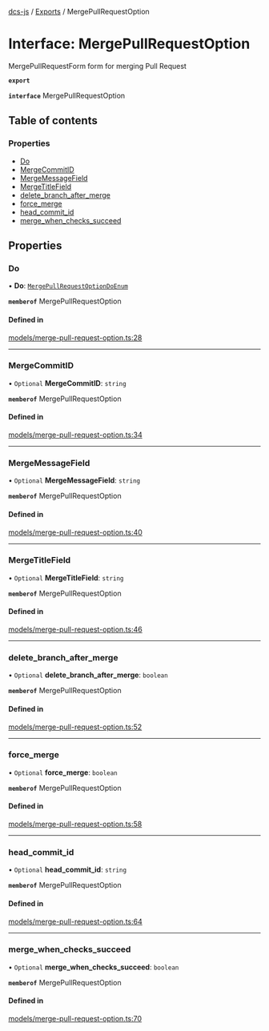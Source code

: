 [dcs-js](../README.md) / [Exports](../modules.md) / MergePullRequestOption

# Interface: MergePullRequestOption

MergePullRequestForm form for merging Pull Request

**`export`**

**`interface`** MergePullRequestOption

## Table of contents

### Properties

- [Do](MergePullRequestOption.md#do)
- [MergeCommitID](MergePullRequestOption.md#mergecommitid)
- [MergeMessageField](MergePullRequestOption.md#mergemessagefield)
- [MergeTitleField](MergePullRequestOption.md#mergetitlefield)
- [delete\_branch\_after\_merge](MergePullRequestOption.md#delete_branch_after_merge)
- [force\_merge](MergePullRequestOption.md#force_merge)
- [head\_commit\_id](MergePullRequestOption.md#head_commit_id)
- [merge\_when\_checks\_succeed](MergePullRequestOption.md#merge_when_checks_succeed)

## Properties

### <a id="do" name="do"></a> Do

• **Do**: [`MergePullRequestOptionDoEnum`](../modules.md#mergepullrequestoptiondoenum-1)

**`memberof`** MergePullRequestOption

#### Defined in

[models/merge-pull-request-option.ts:28](https://github.com/unfoldingWord/dcs-js/blob/42a7ab5/models/merge-pull-request-option.ts#L28)

___

### <a id="mergecommitid" name="mergecommitid"></a> MergeCommitID

• `Optional` **MergeCommitID**: `string`

**`memberof`** MergePullRequestOption

#### Defined in

[models/merge-pull-request-option.ts:34](https://github.com/unfoldingWord/dcs-js/blob/42a7ab5/models/merge-pull-request-option.ts#L34)

___

### <a id="mergemessagefield" name="mergemessagefield"></a> MergeMessageField

• `Optional` **MergeMessageField**: `string`

**`memberof`** MergePullRequestOption

#### Defined in

[models/merge-pull-request-option.ts:40](https://github.com/unfoldingWord/dcs-js/blob/42a7ab5/models/merge-pull-request-option.ts#L40)

___

### <a id="mergetitlefield" name="mergetitlefield"></a> MergeTitleField

• `Optional` **MergeTitleField**: `string`

**`memberof`** MergePullRequestOption

#### Defined in

[models/merge-pull-request-option.ts:46](https://github.com/unfoldingWord/dcs-js/blob/42a7ab5/models/merge-pull-request-option.ts#L46)

___

### <a id="delete_branch_after_merge" name="delete_branch_after_merge"></a> delete\_branch\_after\_merge

• `Optional` **delete\_branch\_after\_merge**: `boolean`

**`memberof`** MergePullRequestOption

#### Defined in

[models/merge-pull-request-option.ts:52](https://github.com/unfoldingWord/dcs-js/blob/42a7ab5/models/merge-pull-request-option.ts#L52)

___

### <a id="force_merge" name="force_merge"></a> force\_merge

• `Optional` **force\_merge**: `boolean`

**`memberof`** MergePullRequestOption

#### Defined in

[models/merge-pull-request-option.ts:58](https://github.com/unfoldingWord/dcs-js/blob/42a7ab5/models/merge-pull-request-option.ts#L58)

___

### <a id="head_commit_id" name="head_commit_id"></a> head\_commit\_id

• `Optional` **head\_commit\_id**: `string`

**`memberof`** MergePullRequestOption

#### Defined in

[models/merge-pull-request-option.ts:64](https://github.com/unfoldingWord/dcs-js/blob/42a7ab5/models/merge-pull-request-option.ts#L64)

___

### <a id="merge_when_checks_succeed" name="merge_when_checks_succeed"></a> merge\_when\_checks\_succeed

• `Optional` **merge\_when\_checks\_succeed**: `boolean`

**`memberof`** MergePullRequestOption

#### Defined in

[models/merge-pull-request-option.ts:70](https://github.com/unfoldingWord/dcs-js/blob/42a7ab5/models/merge-pull-request-option.ts#L70)
